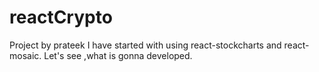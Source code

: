 # reactCrypto
Project by prateek
I have started with using react-stockcharts and react-mosaic.
Let's see ,what is gonna developed.
